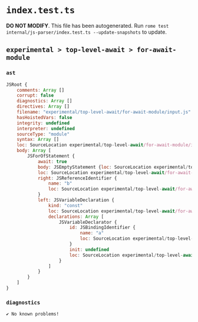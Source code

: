 # `index.test.ts`

**DO NOT MODIFY**. This file has been autogenerated. Run `rome test internal/js-parser/index.test.ts --update-snapshots` to update.

## `experimental > top-level-await > for-await-module`

### `ast`

```javascript
JSRoot {
	comments: Array []
	corrupt: false
	diagnostics: Array []
	directives: Array []
	filename: "experimental/top-level-await/for-await-module/input.js"
	hasHoistedVars: false
	integrity: undefined
	interpreter: undefined
	sourceType: "module"
	syntax: Array []
	loc: SourceLocation experimental/top-level-await/for-await-module/input.js 1:0-1:25
	body: Array [
		JSForOfStatement {
			await: true
			body: JSEmptyStatement {loc: SourceLocation experimental/top-level-await/for-await-module/input.js 1:24-1:25}
			loc: SourceLocation experimental/top-level-await/for-await-module/input.js 1:0-1:25
			right: JSReferenceIdentifier {
				name: "b"
				loc: SourceLocation experimental/top-level-await/for-await-module/input.js 1:22-1:23 (b)
			}
			left: JSVariableDeclaration {
				kind: "const"
				loc: SourceLocation experimental/top-level-await/for-await-module/input.js 1:11-1:18
				declarations: Array [
					JSVariableDeclarator {
						id: JSBindingIdentifier {
							name: "a"
							loc: SourceLocation experimental/top-level-await/for-await-module/input.js 1:17-1:18 (a)
						}
						init: undefined
						loc: SourceLocation experimental/top-level-await/for-await-module/input.js 1:17-1:18
					}
				]
			}
		}
	]
}
```

### `diagnostics`

```
✔ No known problems!

```
